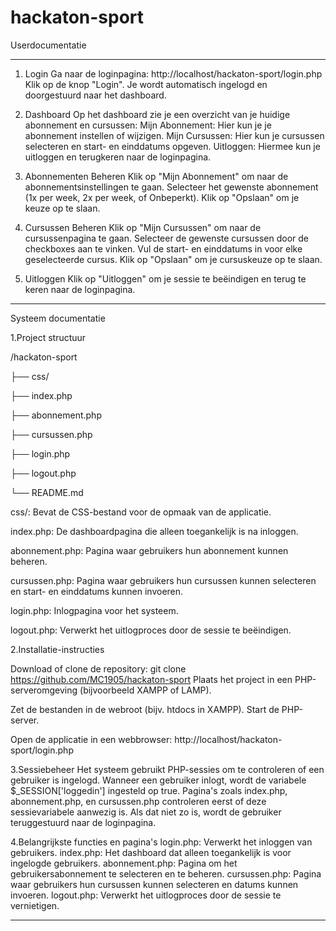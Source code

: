 # hackaton-sport

Userdocumentatie

________________________________________________________________________________________
1. Login
Ga naar de loginpagina:
http://localhost/hackaton-sport/login.php
Klik op de knop "Login".
Je wordt automatisch ingelogd en doorgestuurd naar het dashboard.


2. Dashboard
Op het dashboard zie je een overzicht van je huidige abonnement en cursussen:
Mijn Abonnement: Hier kun je je abonnement instellen of wijzigen.
Mijn Cursussen: Hier kun je cursussen selecteren en start- en einddatums opgeven.
Uitloggen: Hiermee kun je uitloggen en terugkeren naar de loginpagina.


3. Abonnementen Beheren
Klik op "Mijn Abonnement" om naar de abonnementsinstellingen te gaan.
Selecteer het gewenste abonnement (1x per week, 2x per week, of Onbeperkt).
Klik op "Opslaan" om je keuze op te slaan.


4. Cursussen Beheren
Klik op "Mijn Cursussen" om naar de cursussenpagina te gaan.
Selecteer de gewenste cursussen door de checkboxes aan te vinken.
Vul de start- en einddatums in voor elke geselecteerde cursus.
Klik op "Opslaan" om je cursuskeuze op te slaan.


5. Uitloggen
Klik op "Uitloggen" om je sessie te beëindigen en terug te keren naar de loginpagina.
____________________________________________________________________________________________________

Systeem documentatie


1.Project structuur

/hackaton-sport 
   
 ├── css/

├── index.php

├── abonnement.php
 
├── cursussen.php
 
├── login.php
 
├── logout.php
 
└──  README.md

css/: Bevat de CSS-bestand voor de opmaak van de applicatie.

index.php: De dashboardpagina die alleen toegankelijk is na inloggen.

abonnement.php: Pagina waar gebruikers hun abonnement kunnen beheren.

cursussen.php: Pagina waar gebruikers hun cursussen kunnen selecteren en start- en einddatums kunnen invoeren.

login.php: Inlogpagina voor het systeem.

logout.php: Verwerkt het uitlogproces door de sessie te beëindigen.


2.Installatie-instructies

Download of clone de repository:
git clone https://github.com/MC1905/hackaton-sport
Plaats het project in een PHP-serveromgeving (bijvoorbeeld XAMPP of LAMP).

Zet de bestanden in de webroot (bijv. htdocs in XAMPP).
Start de PHP-server.

Open de applicatie in een webbrowser:
http://localhost/hackaton-sport/login.php


3.Sessiebeheer
Het systeem gebruikt PHP-sessies om te controleren of een gebruiker is ingelogd. Wanneer een gebruiker inlogt, wordt de variabele $_SESSION['loggedin'] ingesteld op true. Pagina's zoals index.php, abonnement.php, en cursussen.php controleren eerst of deze sessievariabele aanwezig is. Als dat niet zo is, wordt de gebruiker teruggestuurd naar de loginpagina.



4.Belangrijkste functies en pagina's
login.php: Verwerkt het inloggen van gebruikers.
index.php: Het dashboard dat alleen toegankelijk is voor ingelogde gebruikers.
abonnement.php: Pagina om het gebruikersabonnement te selecteren en te beheren.
cursussen.php: Pagina waar gebruikers hun cursussen kunnen selecteren en datums kunnen invoeren.
logout.php: Verwerkt het uitlogproces door de sessie te vernietigen.
____________________________________________________________________________________________________________________________________________________________

